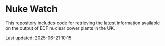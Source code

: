 # Nuke Watch

This repository includes code for retrieving the latest information available on the output of EDF nuclear power plants in the UK.

Last updated: 2025-06-21 10:15